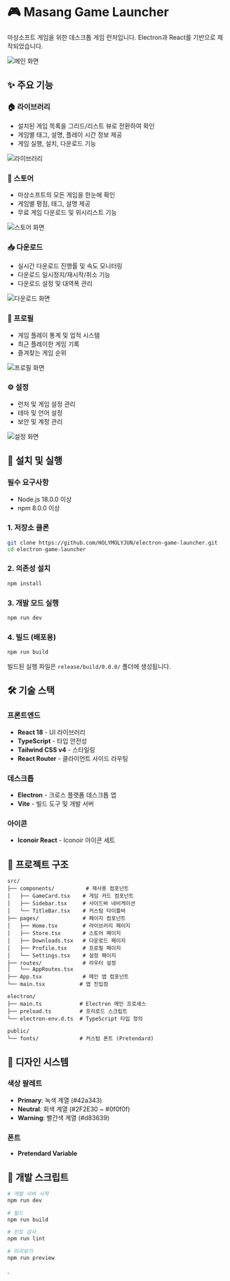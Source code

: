 # 🎮 Masang Game Launcher

마상소프트 게임을 위한 데스크톱 게임 런처입니다. Electron과 React를 기반으로 제작되었습니다.

![메인 화면](./screenshots/main-screen.png)

## ✨ 주요 기능

### 🏠 라이브러리
- 설치된 게임 목록을 그리드/리스트 뷰로 전환하여 확인
- 게임별 태그, 설명, 플레이 시간 정보 제공
- 게임 실행, 설치, 다운로드 기능

![라이브러리](./screenshots/main-screen.png)

### 🛒 스토어
- 마상소프트의 모든 게임을 한눈에 확인
- 게임별 평점, 태그, 설명 제공
- 무료 게임 다운로드 및 위시리스트 기능

![스토어 화면](./screenshots/store.png)

### 📥 다운로드
- 실시간 다운로드 진행률 및 속도 모니터링
- 다운로드 일시정지/재시작/취소 기능
- 다운로드 설정 및 대역폭 관리

![다운로드 화면](./screenshots/download.png)

### 👤 프로필
- 게임 플레이 통계 및 업적 시스템
- 최근 플레이한 게임 기록
- 즐겨찾는 게임 순위

![프로필 화면](./screenshots/profile.png)

### ⚙️ 설정
- 런처 및 게임 설정 관리
- 테마 및 언어 설정
- 보안 및 계정 관리

![설정 화면](./screenshots/settings.png)

## 🚀 설치 및 실행

### 필수 요구사항
- Node.js 18.0.0 이상
- npm 8.0.0 이상

### 1. 저장소 클론
```bash
git clone https://github.com/HOLYMOLYJUN/electron-game-launcher.git
cd electron-game-launcher
```

### 2. 의존성 설치
```bash
npm install
```

### 3. 개발 모드 실행
```bash
npm run dev
```

### 4. 빌드 (배포용)
```bash
npm run build
```

빌드된 실행 파일은 `release/build/0.0.0/` 폴더에 생성됩니다.

## 🛠️ 기술 스택

### 프론트엔드
- **React 18** - UI 라이브러리
- **TypeScript** - 타입 안전성
- **Tailwind CSS v4** - 스타일링
- **React Router** - 클라이언트 사이드 라우팅

### 데스크톱
- **Electron** - 크로스 플랫폼 데스크톱 앱
- **Vite** - 빌드 도구 및 개발 서버

### 아이콘
- **Iconoir React** - Iconoir 아이콘 세트

## 📁 프로젝트 구조

```
src/
├── components/          # 재사용 컴포넌트
│   ├── GameCard.tsx    # 게임 카드 컴포넌트
│   ├── Sidebar.tsx     # 사이드바 네비게이션
│   └── TitleBar.tsx    # 커스텀 타이틀바
├── pages/              # 페이지 컴포넌트
│   ├── Home.tsx        # 라이브러리 페이지
│   ├── Store.tsx       # 스토어 페이지
│   ├── Downloads.tsx   # 다운로드 페이지
│   ├── Profile.tsx     # 프로필 페이지
│   └── Settings.tsx    # 설정 페이지
├── routes/             # 라우터 설정
│   └── AppRoutes.tsx
├── App.tsx             # 메인 앱 컴포넌트
└── main.tsx           # 앱 진입점

electron/
├── main.ts            # Electron 메인 프로세스
├── preload.ts         # 프리로드 스크립트
└── electron-env.d.ts  # TypeScript 타입 정의

public/
└── fonts/             # 커스텀 폰트 (Pretendard)
```

## 🎨 디자인 시스템

### 색상 팔레트
- **Primary**: 녹색 계열 (#42a343)
- **Neutral**: 회색 계열 (#2F2E30 ~ #0f0f0f)
- **Warning**: 빨간색 계열 (#d83639)

### 폰트
- **Pretendard Variable** 

## 🔧 개발 스크립트

```bash
# 개발 서버 시작
npm run dev

# 빌드
npm run build

# 린트 검사
npm run lint

# 미리보기
npm run preview
```
.
